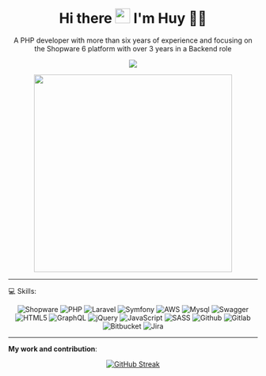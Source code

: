 <h1 align='center'>
  Hi there <img src="https://media.giphy.com/media/hvRJCLFzcasrR4ia7z/giphy.gif" width="30px"/> I'm Huy 👨‍💻
</h1>

<p align='center'>
  A PHP developer with more than six years of experience and focusing on the Shopware 6 platform with over 3 years in a Backend role
</p>

<p align='center'>
  
  <a href="[https://www.linkedin.com/in/alexandresanlim/](https://www.linkedin.com/in/truongdienquochuy/)">
    <img src="https://img.shields.io/badge/linkedin-%230077B5.svg?&style=for-the-badge&logo=linkedin&logoColor=white" />
  </a>
 
</p>

<p align='center'>
  <a href="#"><img src="https://github-readme-stats.vercel.app/api?username=huytdq94&show_icons=true&count_private=true&theme=dark" width="400"></a>
</p>

---

:computer:	Skills:

<div align="center">
  
![Shopware](https://img.shields.io/badge/shopware-blue?style=for-the-badge&logo=shopware&logoColor=white)
![PHP](https://img.shields.io/badge/php-%23777BB4.svg?style=for-the-badge&logo=php&logoColor=white)
![Laravel](https://img.shields.io/badge/Laravel-FF2D20?style=for-the-badge&logo=laravel&logoColor=white)
![Symfony](https://img.shields.io/badge/Symfony-000000?style=for-the-badge&logo=Symfony&logoColor=white)
![AWS](https://img.shields.io/badge/Amazon_AWS-FF9900?style=for-the-badge&logo=amazonaws&logoColor=white)
![Mysql](https://img.shields.io/badge/MySQL-005C84?style=for-the-badge&logo=mysql&logoColor=white)
![Swagger](https://img.shields.io/badge/Swagger-85EA2D?style=for-the-badge&logo=Swagger&logoColor=white)
![HTML5](https://img.shields.io/badge/HTML5-E34F26?style=for-the-badge&logo=html5&logoColor=white)
![GraphQL](https://img.shields.io/badge/GraphQl-E10098?style=for-the-badge&logo=graphql&logoColor=white)
![jQuery](https://img.shields.io/badge/jquery-%230769AD.svg?style=for-the-badge&logo=jquery&logoColor=white)
![JavaScript](https://img.shields.io/badge/javascript-%23323330.svg?style=for-the-badge&logo=javascript&logoColor=%23F7DF1E)
![SASS](https://img.shields.io/badge/Sass-CC6699?style=for-the-badge&logo=sass&logoColor=white)
![Github](https://img.shields.io/badge/GitHub-100000?style=for-the-badge&logo=github&logoColor=white)
![Gitlab](https://img.shields.io/badge/GitLab-330F63?style=for-the-badge&logo=gitlab&logoColor=white)
![Bitbucket](https://img.shields.io/badge/Bitbucket-0747a6?style=for-the-badge&logo=bitbucket&logoColor=white)
![Jira](https://img.shields.io/badge/Jira-0052CC?style=for-the-badge&logo=Jira&logoColor=white)
 
 </div>

---

**My work and contribution**:

<div align="center">
  
[![GitHub Streak](http://github-readme-streak-stats.herokuapp.com?user=huytdq94&theme=dark&background=000000)](https://git.io/streak-stats)
  
</div>

